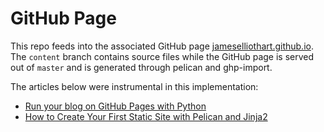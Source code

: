 # GitHub Page

This repo feeds into the associated GitHub page [jameselliothart.github.io](https://jameselliothart.github.io).
The `content` branch contains source files while the GitHub page is served out of `master` and is generated
through pelican and ghp-import.

The articles below were instrumental in this implementation:

* [Run your blog on GitHub Pages with Python](https://opensource.com/article/19/5/run-your-blog-github-pages-python)
* [How to Create Your First Static Site with Pelican and Jinja2](https://www.fullstackpython.com/blog/generating-static-websites-pelican-jinja2-markdown.html)
